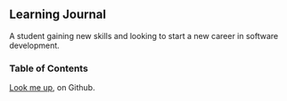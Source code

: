 ## Learning Journal

A student gaining new skills and looking to start a new career in software development.


### Table of Contents


[Look me up](https://github.com/SEAsouthern), on Github.

